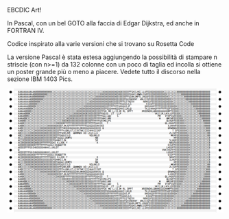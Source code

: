 EBCDIC Art!

In Pascal, con un bel GOTO alla faccia di Edgar Dijkstra, ed anche in FORTRAN IV.

Codice inspirato alla varie versioni che si trovano su Rosetta Code

La versione Pascal è stata estesa aggiungendo la possibilità di stampare n striscie (con n>=1) da 132 colonne
con un poco di taglia ed incolla si ottiene un poster grande più o meno a piacere. Vedete tutto il discorso
nella sezione IBM 1403 Pics.

![Output](https://github.com/MarcoVerpelli/Sorgenti-Mainframe/blob/master/MandelbrotSet/OUTPUT.png)
